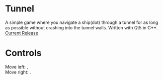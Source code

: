 Tunnel
======

A simple game where you navigate a ship(dot) through a tunnel for as long as possible without crashing into the tunnel walls. Written with Qt5 in C++.  
[Current Release](https://github.com/unixninja92/Tunnel/releases/tag/0.1)

Controls
=======
Move left: ,  
Move right: .  

